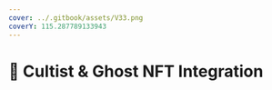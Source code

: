 ```yaml
---
cover: ../.gitbook/assets/V33.png
coverY: 115.287789133943
---
```


# 💫 Cultist & Ghost NFT Integration

